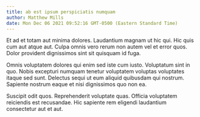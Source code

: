 ```yaml
---
title: ab est ipsum perspiciatis numquam
author: Matthew Mills
date: Mon Dec 06 2021 09:52:16 GMT-0500 (Eastern Standard Time)
---
```

Et ad et totam aut minima dolores. Laudantium magnam ut hic qui. Hic quis cum aut atque aut. Culpa omnis vero rerum non autem vel et error quos. Dolor provident dignissimos sint sit quisquam id fuga.

 Omnis voluptatem dolores qui enim sed iste cum iusto. Voluptatum sint in quo. Nobis excepturi numquam tenetur voluptatem voluptas voluptates itaque sed sunt. Delectus sequi ut eum aliquid quibusdam qui nostrum. Sapiente nostrum eaque et nisi dignissimos quo non ea.

 Suscipit odit quos. Reprehenderit voluptate quas. Officia voluptatem reiciendis est recusandae. Hic sapiente rem eligendi laudantium consectetur aut et aut.